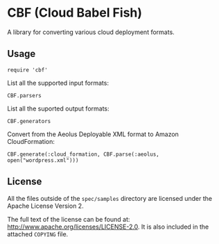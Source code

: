 CBF (Cloud Babel Fish)
======================

A library for converting various cloud deployment formats.

Usage
-----

    require 'cbf'

List all the supported input formats:

    CBF.parsers

List all the suported output formats:

    CBF.generators

Convert from the Aeolus Deployable XML format to Amazon CloudFormation:

    CBF.generate(:cloud_formation, CBF.parse(:aeolus, open("wordpress.xml")))



License
-------

All the files outside of the `spec/samples` directory are licensed under the Apache License Version 2.

The full text of the license can be found at: <http://www.apache.org/licenses/LICENSE-2.0>. It is also included in the attached `COPYING` file.